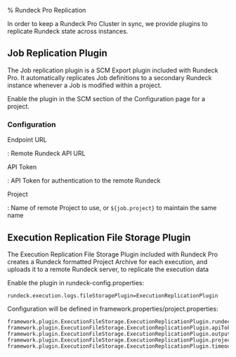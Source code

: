 % Rundeck Pro Replication

In order to keep a Rundeck Pro Cluster in sync, we provide plugins to replicate Rundeck state across instances.

## Job Replication Plugin

The Job replication plugin is a SCM Export plugin included with Rundeck Pro. It automatically replicates Job definitions to a secondary Rundeck instance whenever a Job is modified within a project.

Enable the plugin in the SCM section of the Configuration page for a project.

### Configuration

Endpoint URL

:   Remote Rundeck API URL

API Token

:   API Token for authentication to the remote Rundeck

Project

:   Name of remote Project to use, or `${job.project}` to maintain the same name

## Execution Replication File Storage Plugin

The Execution Replication File Storage Plugin included with Rundeck Pro creates a Rundeck formatted Project Archive for each execution, and uploads it to a remote
Rundeck server, to replicate the execution data

Enable the plugin in rundeck-config.properties:

    rundeck.execution.logs.fileStoragePlugin=ExecutionReplicationPlugin

Configuration will be defined in framework.properties/project.properties:

    framework.plugin.ExecutionFileStorage.ExecutionReplicationPlugin.rundeckUrl=http://host
    framework.plugin.ExecutionFileStorage.ExecutionReplicationPlugin.apiToken=...
    framework.plugin.ExecutionFileStorage.ExecutionReplicationPlugin.outputDir=/tmp
    framework.plugin.ExecutionFileStorage.ExecutionReplicationPlugin.project=${execution.project}
    framework.plugin.ExecutionFileStorage.ExecutionReplicationPlugin.timeout=30
